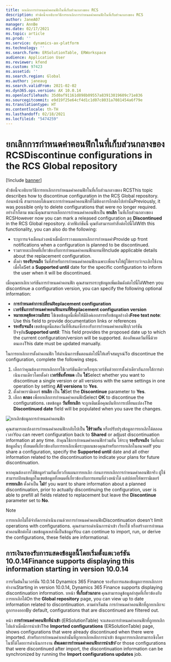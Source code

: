 ```yaml
---
title: ยกเลิกการกำหนดค่าคอนฟิกในที่เก็บส่วนกลางของ RCS
description: หัวข้อนี้จะอธิบายวิธีการยกเลิกการกำหนดค่าคอนฟิกในที่เก็บส่วนกลางของ RCS
author: JaneA07
manager: AnnBe
ms.date: 02/17/2021
ms.topic: article
ms.prod: ''
ms.service: dynamics-ax-platform
ms.technology: ''
ms.search.form: ERSolutionTable, ERWorkspace
audience: Application User
ms.reviewer: kfend
ms.custom: 97423
ms.assetid: ''
ms.search.region: Global
ms.author: janeaug
ms.search.validFrom: 2021-02-02
ms.dyn365.ops.version: AX 10.0.14
ms.openlocfilehash: 35d0af91161d898b09557a83913019609c71e836
ms.sourcegitcommit: e9d19f25e64cf4d1c1d07c8031a7081454a6f79e
ms.translationtype: HT
ms.contentlocale: th-TH
ms.lasthandoff: 02/18/2021
ms.locfileid: "5474259"
---
```

# <a name="discontinue-configurations-in-the-rcs-global-repository"></a><span data-ttu-id="81d9b-103">ยกเลิกการกำหนดค่าคอนฟิกในที่เก็บส่วนกลางของ RCS</span><span class="sxs-lookup"><span data-stu-id="81d9b-103">Discontinue configurations in the RCS Global repository</span></span>

[!include [banner](../includes/banner.md)]

<span data-ttu-id="81d9b-104">หัวข้อนี้จะอธิบายวิธีการยกเลิกการกำหนดค่าคอนฟิกในที่เก็บส่วนกลางของ RCS</span><span class="sxs-lookup"><span data-stu-id="81d9b-104">This topic describes how to discontinue configuration in the RCS Global repository.</span></span> <span data-ttu-id="81d9b-105">ก่อนหน้านี้ สามารถลบได้เฉพาะการกำหนดค่าคอนฟิกที่ไม่ต้องการอีกต่อไปเท่านั้น</span><span class="sxs-lookup"><span data-stu-id="81d9b-105">Previously, it was possible only to delete configurations that were no longer required.</span></span> <span data-ttu-id="81d9b-106">อย่างไรก็ตาม ขณะนี้คุณสามารถเลือกการกำหนดค่าคอนฟิกเป็น **ยกเลิก** ในที่เก็บส่วนกลางของ RCS</span><span class="sxs-lookup"><span data-stu-id="81d9b-106">However now you can mark a released configuration as **Discontinued** in the RCS Global repository.</span></span> <span data-ttu-id="81d9b-107">ด้วยฟังก์ชันนี้ คุณยังสามารถทำสิ่งต่อไปนี้ได้</span><span class="sxs-lookup"><span data-stu-id="81d9b-107">With this functionality, you can also do the following:</span></span> 
 
 - <span data-ttu-id="81d9b-108">ระบุการแจ้งเตือนล่วงหน้าเมื่อมีการวางแผนยกเลิกการกำหนดค่า</span><span class="sxs-lookup"><span data-stu-id="81d9b-108">Provide up front notifications when a configuration is planned to be discontinued.</span></span>
 - <span data-ttu-id="81d9b-109">รวมรายละเอียดที่เกี่ยวข้องกับการกำหนดค่าคอนฟิกแทนที่</span><span class="sxs-lookup"><span data-stu-id="81d9b-109">Include applicable details about the replacement configuration.</span></span>
 - <span data-ttu-id="81d9b-110">ตั้งค่า **รองรับจนถึง** วันที่สำหรับการกำหนดค่าคอนฟิกเฉพาะเพื่อแจ้งให้ผู้ใช้ทราบว่าจะเลิกใช้งานเมื่อใด</span><span class="sxs-lookup"><span data-stu-id="81d9b-110">Set a **Supported until** date for the specific configuration to inform the user when it will be discontinued.</span></span>

<span data-ttu-id="81d9b-111">เมื่อคุณยกเลิกเวอร์ชันการกำหนดค่าคอนฟิก คุณสามารถระบุข้อมูลเพิ่มเติมดังต่อไปนี้ได้</span><span class="sxs-lookup"><span data-stu-id="81d9b-111">When you discontinue a configuration version, you can specify the following optional information:</span></span>

  - <span data-ttu-id="81d9b-112">**การกำหนดค่าการเปลี่ยน**</span><span class="sxs-lookup"><span data-stu-id="81d9b-112">**Replacement configuration**</span></span>
  - <span data-ttu-id="81d9b-113">**เวอร์ชันการกำหนดค่าคอนฟิกแทนที่**</span><span class="sxs-lookup"><span data-stu-id="81d9b-113">**Replacement configuration version**</span></span>
  - <span data-ttu-id="81d9b-114">**หมายเหตุข้อความอิสระ** ใช้เขตข้อมูลนี้เพื่อให้มีลิงค์เอกสารหรือข้อมูลอ้างอิง</span><span class="sxs-lookup"><span data-stu-id="81d9b-114">**Free text note**: Use this field to provide documentation links or references</span></span>
  - <span data-ttu-id="81d9b-115">**รองรับจนถึง** เขตข้อมูลนี้แสดงวันที่ที่เสนอซึ่งรองรับการกำหนดค่าคอนฟิก/เวอร์ชันปัจจุบัน</span><span class="sxs-lookup"><span data-stu-id="81d9b-115">**Supported until**: This field provides the proposed date up to which the current configuration/version will be supported.</span></span> <span data-ttu-id="81d9b-116">ต้องอัพเดตวันที่นี้ด้วยตนเอง</span><span class="sxs-lookup"><span data-stu-id="81d9b-116">This date must be updated manually.</span></span>
  
<span data-ttu-id="81d9b-117">ในการยกเลิกการตั้งค่าคอนฟิก ให้ดําเนินการขั้นตอนต่อไปนี้ให้เสร็จสมบูรณ์</span><span class="sxs-lookup"><span data-stu-id="81d9b-117">To discontinue the configuration, complete the following steps.</span></span> 

1. <span data-ttu-id="81d9b-118">เลือกว่าคุณต้องการยกเลิกการใช้เวอร์ชันเดียวหรือทุกเวอร์ชันด้วยการตั้งค่าเดียวกันภายใต้การดําเนินงานเดียวโดยตั้งค่า **เวอร์ชันทั้งหมด** เป็น **ใช่**</span><span class="sxs-lookup"><span data-stu-id="81d9b-118">Select whether you want to discontinue a single version or all versions with the same settings in one operation by setting **All versions** to **Yes**.</span></span> 
2. <span data-ttu-id="81d9b-119">ตั้งค่าพารามิเตอร์ **ยกเลิก** เป็น **ใช่**</span><span class="sxs-lookup"><span data-stu-id="81d9b-119">Set the **Discontinue** parameter to **Yes**.</span></span>
3. <span data-ttu-id="81d9b-120">เลือก **ตกลง** เพื่อยกเลิกการกำหนดค่าคอนฟิก</span><span class="sxs-lookup"><span data-stu-id="81d9b-120">Select **OK** to discontinue the configurations.</span></span> <span data-ttu-id="81d9b-121">เขตข้อมูล **วันที่ยกเลิก** จะถูกเติมเมื่อคุณบันทึกการเปลี่ยนแปลง</span><span class="sxs-lookup"><span data-stu-id="81d9b-121">The **Discontinued date** field will be populated when you save the changes.</span></span>

![ยกเลิกข้อมูลการกำหนดค่าคอนฟิก](media/Discontinue-details-2.png)
  
<span data-ttu-id="81d9b-123">คุณสามารถแปลงการกำหนดค่าคอนฟิกกลับไปเป็น **ใช้ร่วมกัน** หรือปรับปรุงข้อมูลการยกเลิกได้ตลอดเวลา</span><span class="sxs-lookup"><span data-stu-id="81d9b-123">You can revert configuration back to **Shared** or adjust discontinuation information at any time.</span></span> <span data-ttu-id="81d9b-124">ถ้าคุณใช้การกำหนดค่าคอนฟิกร่วมกัน ให้ระบุ **รองรับจนถึง** วันที่และข้อมูลอื่นๆ ทั้งหมดที่เกี่ยวข้องกับการยกเลิกเพื่อระบุแผนของคุณสำหรับการยกเลิกในอนาคต</span><span class="sxs-lookup"><span data-stu-id="81d9b-124">If you share a configuration, specify the **Supported until** date and all other information related to the discontinuation to indicate your plans for future discontinuation.</span></span>

<span data-ttu-id="81d9b-125">หากคุณต้องการใช้ข้อมูลร่วมกันเกี่ยวกับแผนการยกเลิก ก่อนการยกเลิกการกำหนดค่าคอนฟิกจริง ผู้ใช้สามารถป้อนข้อมูลในเขตข้อมูลทั้งหมดที่เกี่ยวข้องกับการแทนที่ล่วงหน้าได้ แต่ปล่อยให้พารามิเตอร์ **การยกเลิก** ตั้งค่าเป็น **ไม่**</span><span class="sxs-lookup"><span data-stu-id="81d9b-125">If you want to share information about a planned discontinuation, prior to actually discontinuing the configuration, user is able to prefill all fields related to replacement but leave the **Discontinue** parameter set to **No**.</span></span>

> [!NOTE]
> <span data-ttu-id="81d9b-126">การยกเลิกไม่ได้จํากัดการดําเนินงานด้วยการกำหนดค่าคอนฟิก</span><span class="sxs-lookup"><span data-stu-id="81d9b-126">Discontinuation doesn't limit operations with configurations.</span></span> <span data-ttu-id="81d9b-127">คุณสามารถดำเนินการนําเข้า เรียกใช้ หรือสร้างการกำหนดค่าคอนฟิกต่อได้ เขตข้อมูลเหล่านี้เป็นข้อมูล</span><span class="sxs-lookup"><span data-stu-id="81d9b-127">You can continue to import, run, or derive the configurations, these fields are informational.</span></span>

## <a name="finance-supports-displaying-this-information-starting-in-version-10014"></a><span data-ttu-id="81d9b-128">การเงินรองรับการแสดงข้อมูลนี้โดยเริ่มตั้งแตเวอร์ชัน 10.0.14</span><span class="sxs-lookup"><span data-stu-id="81d9b-128">Finance supports displaying this information starting in version 10.0.14</span></span>

<span data-ttu-id="81d9b-129">การเริ่มต้นในเวอร์ชัน 10.0.14 Dynamics 365 Finance รองรับการแสดงข้อมูลการยกเลิกการทำงาน</span><span class="sxs-lookup"><span data-stu-id="81d9b-129">Starting in version 10.0.14, Dynamics 365 Finance supports displaying discontinuation information.</span></span> <span data-ttu-id="81d9b-130">บหน้า **ที่เก็บส่วนกลาง** คุณสามารถดูข้อมูลล่าสุดที่เกี่ยวข้องกับการยกเลิกได้</span><span class="sxs-lookup"><span data-stu-id="81d9b-130">On the **Global repository** page, you can view up to date information related to discontinuation.</span></span> <span data-ttu-id="81d9b-131">ตามค่าเริ่มต้น การกำหนดค่าคอนฟิกที่ถูกยกเลิกจะถูกกรองออก</span><span class="sxs-lookup"><span data-stu-id="81d9b-131">By default, configurations that are discontinued are filtered out.</span></span>
  
<span data-ttu-id="81d9b-132">หน้า **การกำหนดค่าคอนฟิกที่นำเข้า** (ERSolutionTable) จะแสดงการกำหนดค่าคอนฟิกที่ถูกยกเลิกไปแล้วเมื่อมีการนําเข้า</span><span class="sxs-lookup"><span data-stu-id="81d9b-132">The **Imported configurations** (ERSolutionTable) page, shows configurations that were already discontinued when there were imported.</span></span> <span data-ttu-id="81d9b-133">สำหรับการกำหนดค่าเหล่านั้นที่ถูกยกเลิกหลักการนำเข้า ข้อมูลการยกเลิกสามารถซิงโครไนซ์ได้โดยการดำเนินการงาน **อัพเดตการกำหนดค่าคอนฟิกการนําเข้า**</span><span class="sxs-lookup"><span data-stu-id="81d9b-133">For those configurations that were discontinued after import, the discontinuation information can be synchronized by running the **Import configurations updates** job.</span></span>


